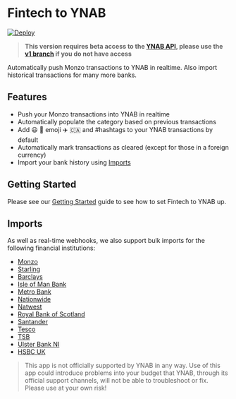 # Fintech to YNAB

[![Deploy](https://www.herokucdn.com/deploy/button.svg)](https://heroku.com/deploy?template=https://github.com/scottrobertson/fintech-to-ynab)

> **This version requires beta access to the [YNAB API](https://api.youneedabudget.com/), please use the [v1 branch](https://github.com/scottrobertson/fintech-to-ynab/tree/v1) if you do not have access**

Automatically push Monzo transactions to YNAB in realtime. Also import historical transactions for many more banks.

## Features
  - Push your Monzo transactions into YNAB in realtime
  - Automatically populate the category based on previous transactions
  - Add 😃 🍏 emoji ✈️ 🇨🇦 and #hashtags to your YNAB transactions by default
  - Automatically mark transactions as cleared (except for those in a foreign currency)
  - Import your bank history using [Imports](#imports)

## Getting Started

Please see our [Getting Started](https://github.com/scottrobertson/fintech-to-ynab/wiki/Getting-Started) guide to see how to set Fintech to YNAB up.

## Imports

As well as real-time webhooks, we also support bulk imports for the following financial institutions:

- [Monzo](https://github.com/scottrobertson/fintech-to-ynab/wiki/import:-Monzo)
- [Starling](https://github.com/scottrobertson/fintech-to-ynab/wiki/import:-Starling-Bank)
- [Barclays](https://github.com/scottrobertson/fintech-to-ynab/wiki/import:-Teller)
- [Isle of Man Bank](https://github.com/scottrobertson/fintech-to-ynab/wiki/import:-Teller)
- [Metro Bank](https://github.com/scottrobertson/fintech-to-ynab/wiki/import:-Teller)
- [Nationwide](https://github.com/scottrobertson/fintech-to-ynab/wiki/import:-Teller)
- [Natwest](https://github.com/scottrobertson/fintech-to-ynab/wiki/import:-Teller)
- [Royal Bank of Scotland](https://github.com/scottrobertson/fintech-to-ynab/wiki/import:-Teller)
- [Santander](https://github.com/scottrobertson/fintech-to-ynab/wiki/import:-Teller)
- [Tesco](https://github.com/scottrobertson/fintech-to-ynab/wiki/import:-Teller)
- [TSB](https://github.com/scottrobertson/fintech-to-ynab/wiki/import:-Teller)
- [Ulster Bank NI](https://github.com/scottrobertson/fintech-to-ynab/wiki/import:-Teller)
- [HSBC UK](https://github.com/scottrobertson/fintech-to-ynab/wiki/import:-Teller)

> This app is not officially supported by YNAB in any way. Use of this app could introduce problems into your budget that YNAB, through its official support channels, will not be able to troubleshoot or fix. Please use at your own risk!
